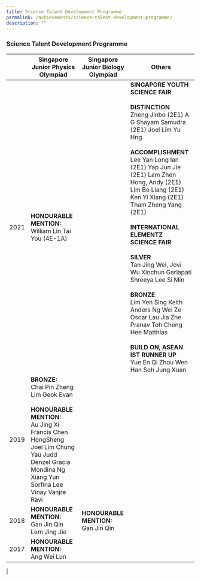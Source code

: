 ```yaml
---
title: Science Talent Development Programme
permalink: /achievements/science-talent-development-programme/
description: ""
---
```


### **Science Talent Development Programme**

|  | Singapore Junior Physics Olympiad | Singapore Junior Biology Olympiad | Others | 
|---|---|---|---|
| 2021 | **HONOURABLE MENTION:**<br> William Lin Tai You (4E-1A) |   | **SINGAPORE YOUTH SCIENCE FAIR<br><br> DISTINCTION** <br>Zheng Jinbo (2E1) A G Shayam Samudra (2E1) Joel Lim Yu Hng <br><br>**ACCOMPLISHMENT**<br> Lee Yan Long Ian (2E1) Yap Jun Jie (2E1) Lam Zhen Hong, Andy (2E1) Lim Bo Liang (2E1) Ken Yi Xiang (2E1) Tham Zheng Yang (2E1) <br><br>**INTERNATIONAL ELEMENTZ**<br> **SCIENCE FAIR <br><br>SILVER**<br> Tan Jing Wei, Jovi Wu Xinchun Garlapati Shreeya Lee Si Min <br><br>**BRONZE**<br> Lim Yen Sing Keith Anders Ng Wei Ze Oscar Lau Jia Zhe Pranav Toh Cheng Hee Matthias <br><br>**BUILD ON, ASEAN<br> IST RUNNER UP**<br> Yue En Qi Zhou Wen Han Soh Jung Xuan |
| 2019 | **BRONZE:**<br> Chai Pin Zheng Lim Geok Evan<br><br> **HONOURABLE MENTION:**<br> Au Jing Xi Francis Chen HongSheng Joel Lim Chung Yau Judd Denzel Gracia Mondina Ng Xiang Yun Sorfina Lee Vinay Vanjre Ravi |   |   |
| 2018 | **HONOURABLE MENTION:**<br> Gan Jin Qin Lem Jing Jie | **HONOURABLE MENTION:**<br> Gan Jin Qin  |   |
| 2017 | **HONOURABLE MENTION:**<br> Ang Wei Lun |   |   |
|